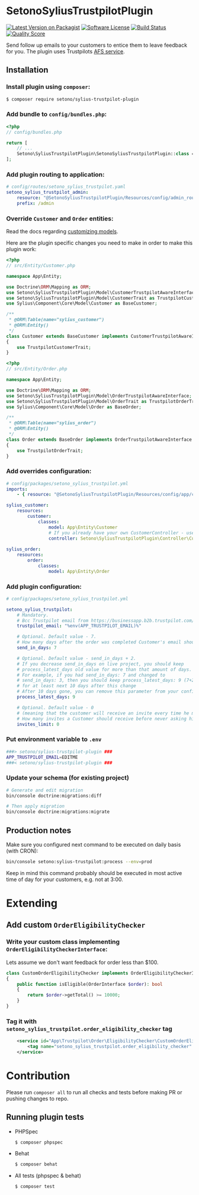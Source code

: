 # SetonoSyliusTrustpilotPlugin

[![Latest Version on Packagist][ico-version]][link-packagist]
[![Software License][ico-license]](LICENSE)
[![Build Status][ico-travis]][link-travis]
[![Quality Score][ico-code-quality]][link-code-quality]

Send follow up emails to your customers to entice them to leave feedback for you. The plugin uses Trustpilots [AFS service](https://support.trustpilot.com/hc/en-us/articles/213703667-Automatic-Feedback-Service-AFS-2-0-setup-guide).

## Installation

### Install plugin using `composer`:

```bash
$ composer require setono/sylius-trustpilot-plugin
```

### Add bundle to `config/bundles.php`:

```php
<?php
// config/bundles.php

return [
    // ...
    Setono\SyliusTrustpilotPlugin\SetonoSyliusTrustpilotPlugin::class => ['all' => true],
];
```

### Add plugin routing to application:

```yaml
# config/routes/setono_sylius_trustpilot.yaml
setono_sylius_trustpilot_admin:
    resource: "@SetonoSyliusTrustpilotPlugin/Resources/config/admin_routing.yaml"
    prefix: /admin
```

### Override `Customer` and `Order` entities:

Read the docs regarding [customizing models](https://docs.sylius.com/en/latest/customization/model.html).

Here are the plugin specific changes you need to make in order to make this plugin work:

```php
<?php
// src/Entity/Customer.php

namespace App\Entity;

use Doctrine\ORM\Mapping as ORM;
use Setono\SyliusTrustpilotPlugin\Model\CustomerTrustpilotAwareInterface;
use Setono\SyliusTrustpilotPlugin\Model\CustomerTrait as TrustpilotCustomerTrait;
use Sylius\Component\Core\Model\Customer as BaseCustomer;

/**
 * @ORM\Table(name="sylius_customer")
 * @ORM\Entity()
 */
class Customer extends BaseCustomer implements CustomerTrustpilotAwareInterface
{
    use TrustpilotCustomerTrait;
}
```

```php
<?php
// src/Entity/Order.php

namespace App\Entity;

use Doctrine\ORM\Mapping as ORM;
use Setono\SyliusTrustpilotPlugin\Model\OrderTrustpilotAwareInterface;
use Setono\SyliusTrustpilotPlugin\Model\OrderTrait as TrustpilotOrderTrait;
use Sylius\Component\Core\Model\Order as BaseOrder;

/**
 * @ORM\Table(name="sylius_order")
 * @ORM\Entity()
 */
class Order extends BaseOrder implements OrderTrustpilotAwareInterface
{
    use TrustpilotOrderTrait;
}

```

### Add overrides configuration:

```yaml
# config/packages/setono_sylius_trustpilot.yml
imports:  
    - { resource: "@SetonoSyliusTrustpilotPlugin/Resources/config/app/config.yaml" }

sylius_customer:
    resources:
        customer:
            classes:
                model: App\Entity\Customer
                # If you already have your own CustomerController - use TrustpilotCustomerTrait instead
                controller: Setono\SyliusTrustpilotPlugin\Controller\CustomerController
              
sylius_order:
    resources:
        order:
            classes:
                model: App\Entity\Order
```
    
### Add plugin configuration:

```yaml
# config/packages/setono_sylius_trustpilot.yml

setono_sylius_trustpilot:
    # Mandatory.
    # Bcc Trustpilot email from https://businessapp.b2b.trustpilot.com/#/invitations/afs-settings
    trustpilot_email: "%env(APP_TRUSTPILOT_EMAIL)%"

    # Optional. Default value - 7.
    # How many days after the order was completed Customer's email should be sent to Trustpilot
    send_in_days: 7

    # Optional. Default value - send_in_days + 2.
    # If you decrease send_in_days on live project, you should keep
    # process_latest_days old value for more than that amount of days.
    # For example, if you had send_in_days: 7 and changed to
    # send_in_days: 3, then you should keep process_latest_days: 9 (7+2)
    # for at least next 10 days after this change
    # After 10 days gone, you can remove this parameter from your configuration
    process_latest_days: 9

    # Optional. Default value - 0
    # (meaning that the customer will receive an invite every time he makes an order)
    # How many invites a Customer should receive before never asking him again
    invites_limit: 0
```

### Put environment variable to `.env`

```bash
###> setono/sylius-trustpilot-plugin ###
APP_TRUSTPILOT_EMAIL=EDITME
###< setono/sylius-trustpilot-plugin ###
```

### Update your schema (for existing project)

```bash
# Generate and edit migration
bin/console doctrine:migrations:diff

# Then apply migration
bin/console doctrine:migrations:migrate
```

## Production notes

Make sure you configured next command to be executed on daily basis (with CRON):

```bash
bin/console setono:sylius-trustpilot:process --env=prod
```

Keep in mind this command probably should be executed in most
active time of day for your customers, e.g. not at 3:00.

# Extending

## Add custom `OrderEligibilityChecker` 

### Write your custom class implementing `OrderEligibilityCheckerInterface`:
    
Lets assume we don't want feedback for order less than $100. 

```php
class CustomOrderEligibilityChecker implements OrderEligibilityCheckerInterface
{
    public function isEligible(OrderInterface $order): bool
    {
        return $order->getTotal() >= 10000;
    }
}
```
    
### Tag it with `setono_sylius_trustpilot.order_eligibility_checker` tag

```xml
    <service id="App\Trustpilot\Order\EligibilityChecker\CustomOrderEligibilityChecker">
        <tag name="setono_sylius_trustpilot.order_eligibility_checker" />
    </service>
```

# Contribution

Please run `composer all` to run all checks and tests before making PR or pushing changes to repo.

## Running plugin tests

- PHPSpec
    ```bash
    $ composer phpspec
    ```

- Behat
    ```bash
    $ composer behat
    ```

- All tests (phpspec & behat)
    ```bash
    $ composer test
    ```

[ico-version]: https://img.shields.io/packagist/v/setono/sylius-trustpilot-plugin.svg?style=flat-square
[ico-license]: https://img.shields.io/badge/license-MIT-brightgreen.svg?style=flat-square
[ico-travis]: https://img.shields.io/travis/Setono/SyliusTrustpilotPlugin/master.svg?style=flat-square
[ico-code-quality]: https://img.shields.io/scrutinizer/g/Setono/SyliusTrustpilotPlugin.svg?style=flat-square

[link-packagist]: https://packagist.org/packages/setono/sylius-trustpilot-plugin
[link-travis]: https://travis-ci.org/Setono/SyliusTrustpilotPlugin
[link-code-quality]: https://scrutinizer-ci.com/g/Setono/SyliusTrustpilotPlugin

